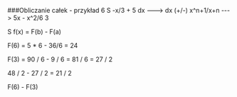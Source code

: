 ###Obliczanie całek - przykład
6
  S  -x/3 + 5 dx ---> dx (+/-) x^n+1/x+n  ---> 5x - x^2/6
3

S f(x) = F(b) - F(a)

F(6) = 5 * 6 - 36/6 = 24

F(3) = 90 / 6 - 9 / 6 = 81 / 6 = 27 / 2 

48 / 2 - 27 / 2 = 21 / 2

F(6) - F(3)